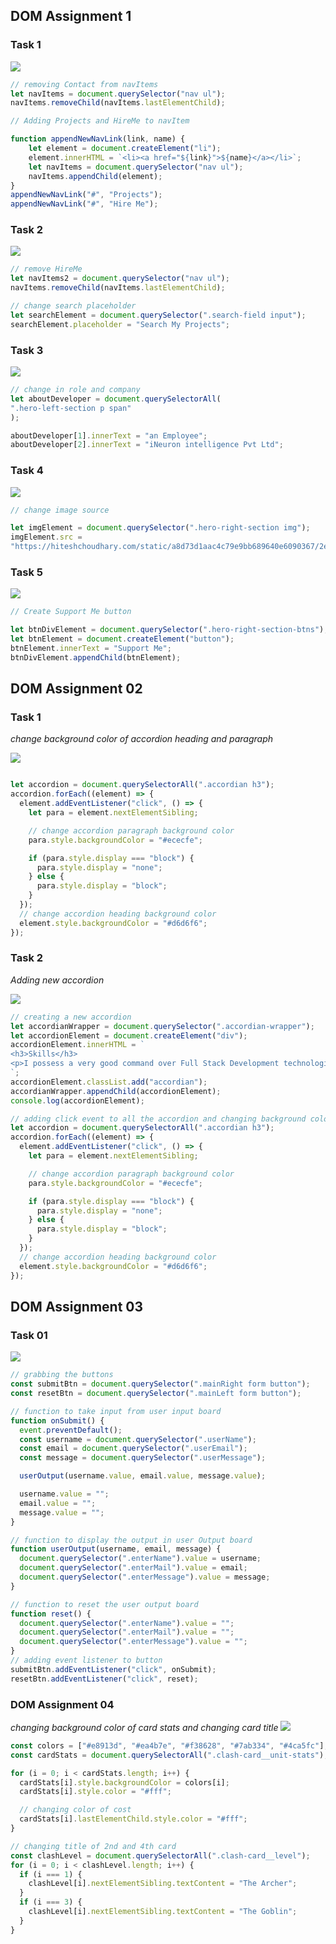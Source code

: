 ## DOM Assignment 1
### Task 1
![](./DOM%20Assignment%202.0%201%2C2%2C3/firstAssignmentImage/task1Output.png)
```javascript
// removing Contact from navItems
let navItems = document.querySelector("nav ul");
navItems.removeChild(navItems.lastElementChild);

// Adding Projects and HireMe to navItem

function appendNewNavLink(link, name) {
    let element = document.createElement("li");
    element.innerHTML = `<li><a href="${link}">${name}</a></li>`;
    let navItems = document.querySelector("nav ul");
    navItems.appendChild(element);
}
appendNewNavLink("#", "Projects");
appendNewNavLink("#", "Hire Me");
```

### Task 2
![](./DOM%20Assignment%202.0%201%2C2%2C3/firstAssignmentImage/task2Output.png)

```javascript
// remove HireMe
let navItems2 = document.querySelector("nav ul");
navItems.removeChild(navItems.lastElementChild);

// change search placeholder
let searchElement = document.querySelector(".search-field input");
searchElement.placeholder = "Search My Projects";
```

### Task 3
![](./DOM%20Assignment%202.0%201%2C2%2C3/firstAssignmentImage/task3Output.png)

```javascript
// change in role and company
let aboutDeveloper = document.querySelectorAll(
".hero-left-section p span"
);

aboutDeveloper[1].innerText = "an Employee";
aboutDeveloper[2].innerText = "iNeuron intelligence Pvt Ltd";
```

### Task 4
![](./DOM%20Assignment%202.0%201%2C2%2C3/firstAssignmentImage/task4Output.png)

```javascript
// change image source

let imgElement = document.querySelector(".hero-right-section img");
imgElement.src =
"https://hiteshchoudhary.com/static/a8d73d1aac4c79e9bb689640e6090367/2eaab/person-image.jpg";
```

### Task 5
![](./DOM%20Assignment%202.0%201%2C2%2C3/firstAssignmentImage/task5Output.png)

```javascript
// Create Support Me button

let btnDivElement = document.querySelector(".hero-right-section-btns");
let btnElement = document.createElement("button");
btnElement.innerText = "Support Me";
btnDivElement.appendChild(btnElement);
```
## DOM Assignment 02
### Task 1
*change background color of accordion heading and paragraph*

![](./DOM%20Assignment%202.0%201%2C2%2C3/secondAssignmentImage/task1Output.png)
```javascript

let accordion = document.querySelectorAll(".accordian h3");
accordion.forEach((element) => {
  element.addEventListener("click", () => {
    let para = element.nextElementSibling;

    // change accordion paragraph background color
    para.style.backgroundColor = "#ececfe";

    if (para.style.display === "block") {
      para.style.display = "none";
    } else {
      para.style.display = "block";
    }
  });
  // change accordion heading background color
  element.style.backgroundColor = "#d6d6f6";
});
```
### Task 2
*Adding new accordion*

![](./DOM%20Assignment%202.0%201%2C2%2C3/secondAssignmentImage/task2Output.png)
```javascript
// creating a new accordion
let accordianWrapper = document.querySelector(".accordian-wrapper");
let accordionElement = document.createElement("div");
accordionElement.innerHTML = ` 
<h3>Skills</h3>
<p>I possess a very good command over Full Stack Development technologies like MERN which can be seen im my work over the github</p>
`;
accordionElement.classList.add("accordian");
accordianWrapper.appendChild(accordionElement);
console.log(accordionElement);

// adding click event to all the accordion and changing background color
let accordion = document.querySelectorAll(".accordian h3");
accordion.forEach((element) => {
  element.addEventListener("click", () => {
    let para = element.nextElementSibling;

    // change accordion paragraph background color
    para.style.backgroundColor = "#ececfe";

    if (para.style.display === "block") {
      para.style.display = "none";
    } else {
      para.style.display = "block";
    }
  });
  // change accordion heading background color
  element.style.backgroundColor = "#d6d6f6";
});
```
## DOM Assignment 03
### Task 01
![](./DOM%20Assignment%202.0%201%2C2%2C3/thirdAssignmentImage/task1Output.png)
```javascript
// grabbing the buttons
const submitBtn = document.querySelector(".mainRight form button");
const resetBtn = document.querySelector(".mainLeft form button");

// function to take input from user input board
function onSubmit() {
  event.preventDefault();
  const username = document.querySelector(".userName");
  const email = document.querySelector(".userEmail");
  const message = document.querySelector(".userMessage");

  userOutput(username.value, email.value, message.value);

  username.value = "";
  email.value = "";
  message.value = "";
}

// function to display the output in user Output board
function userOutput(username, email, message) {
  document.querySelector(".enterName").value = username;
  document.querySelector(".enterMail").value = email;
  document.querySelector(".enterMessage").value = message;
}

// function to reset the user output board
function reset() {
  document.querySelector(".enterName").value = "";
  document.querySelector(".enterMail").value = "";
  document.querySelector(".enterMessage").value = "";
}
// adding event listener to button
submitBtn.addEventListener("click", onSubmit);
resetBtn.addEventListener("click", reset);
```

### DOM Assignment 04
*changing background color of card stats and changing card title*
![](04_DOM%20Project/04_DOM%20Project/Output/DOM%20P1%20SS.png)

```javascript
const colors = ["#e8913d", "#ea4b7e", "#f38628", "#7ab334", "#4ca5fc"];
const cardStats = document.querySelectorAll(".clash-card__unit-stats");

for (i = 0; i < cardStats.length; i++) {
  cardStats[i].style.backgroundColor = colors[i];
  cardStats[i].style.color = "#fff";

  // changing color of cost
  cardStats[i].lastElementChild.style.color = "#fff";
}

// changing title of 2nd and 4th card
const clashLevel = document.querySelectorAll(".clash-card__level");
for (i = 0; i < clashLevel.length; i++) {
  if (i === 1) {
    clashLevel[i].nextElementSibling.textContent = "The Archer";
  }
  if (i === 3) {
    clashLevel[i].nextElementSibling.textContent = "The Goblin";
  }
}
```